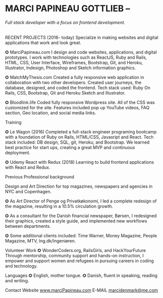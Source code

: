 # MARCI PAPINEAU GOTTLIEB –
###### Full stack developer with a focus on frontend development.

RECENT PROJECTS (2016- today)
Specialize in making websites and digital applications that work and look great.

✪ MarciPapineau.com
  I design and code websites, applications, and digital prototypes. I work with technologies such as ReactJS, Ruby and Rails, HTML, CSS, User Interface, Wireframes, Bootstrap, Git, and Heroku, Illustrator, Indesign, Photoshop and Sketch information graphics.

✪ MatchMyThesis.com
Created a fully responsive web application in collaboration with two other developers. Created user journeys, the database, designed, and coded the frontend. Tech stack used: Ruby On Rails, CSS, Bootstrap, Git and Heroku Sketch and Illustrator.

✪ Bloodlink.life
Coded fully responsive Wordpress site. All of the CSS was customized for the site. Features included pop up YouTube videos, FAQ section, Geo location, and social media links.

Training

✪ Le Wagon (2016)
Completed a full-stack engineer programing bootcamp with a foundation of Ruby on Rails, HTML/CSS, Javasript and React. Tech stack included: DB design, SQL, git, Heroku, and Bootstrap.
We learned best practice for start ups, creating a great MVP and continuous deployment.

✪ Udemy React with Redux (2018) Learning to build frontend applications with React and Redux.

Previous Professional background

Design and Art Direction for top magazines, newspapers and agencies in NYC and Copenhagen.

✪ As Art Director of Penge og Privatkøkonomi, I led a complete redesign of the magazine, resulting in a
10.5% circulation growth.

✪ As a consultant for the Danish financial newspaper, Børsen, I redesigned their graphics, created a style guide, and implemented new workflows between departments.

✪ Some additional clients included: Time Warner, Money Magazine, People Magazine, MTV, Ing.dk/Ingeniøren.

Volunteer Work
✪ WonderCoders.org, RailsGirls, and HackYourFuture
Through mentorship, community support and hands-on instruction, I empower and support women and refugees in pursuing careers in coding and technology.

Languages
✪ English, mother tongue. ✪ Danish, fluent in speaking, reading and writing.

Contact
Website www.marciPapineau.com
E-MAIL marcidenmark@me.com
